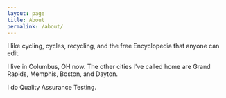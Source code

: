 ```yaml
---
layout: page
title: About
permalink: /about/
---
```


I like cycling, cycles, recycling, and the free Encyclopedia that anyone can edit.

I live in Columbus, OH now.  The other cities I've called home are Grand Rapids, Memphis, Boston, and Dayton.

I do Quality Assurance Testing.